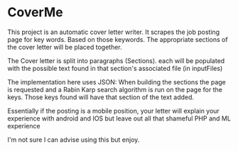 # CoverMe

This project is an automatic cover letter writer.
It scrapes the job posting page for key words.
Based on those keywords. The appropriate sections of the cover letter will be placed together.

The Cover letter is split into paragraphs (Sections).
each will be populated with the possible text found in that section's associated file (in inputFiles)

The implementation here uses JSON:
When building the sections the page is requested and a Rabin Karp search algorithm is run on the page
for the keys. Those keys found will have that section of the text added.

Essentially if the posting is a mobile position, your letter will explain your experience with
android and IOS but leave out all that shameful PHP and ML experience

I'm not sure I can advise using this but enjoy.
